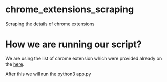 # chrome_extensions_scraping
Scraping the details of chrome extensions


# How we are running our script?
We are using the list of chrome extension which were provided already on the 
[here](https://raw.githubusercontent.com/DebugBear/chrome-extension-list/master/extensions-2021.json).

After this we will run the 
    python3 app.py